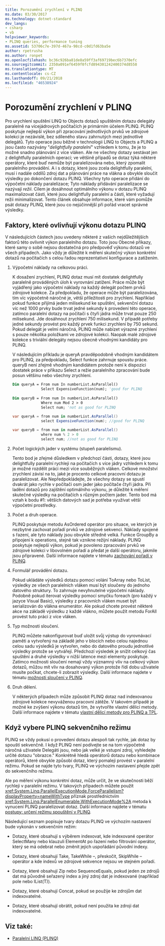 ```yaml
---
title: Porozumění zrychlení v PLINQ
ms.date: 03/30/2017
ms.technology: dotnet-standard
dev_langs:
- csharp
- vb
helpviewer_keywords:
- PLINQ queries, performance tuning
ms.assetid: 53706c7e-397d-467a-98cd-c0d1fd63ba5e
author: rpetrusha
ms.author: ronpet
ms.openlocfilehash: bc36c926ba81de8a59ff3af69719bec6b7370efc
ms.sourcegitcommit: 2350a091ef6459f0fcfd894301242400374d8558
ms.translationtype: MT
ms.contentlocale: cs-CZ
ms.lasthandoff: 09/21/2018
ms.locfileid: "46538924"
---
```

# <a name="understanding-speedup-in-plinq"></a>Porozumění zrychlení v PLINQ
Pro urychlení spuštění LINQ to Objects dotazů spuštěním dotazu delegáty paralelně na vícejádrových počítačích je primárním účelem PLINQ. PLINQ poskytuje nejlepší výkon při zpracování jednotlivých prvků ve zdrojové kolekci je nezávislé, bez sdíleného stavu zahrnutých mezi jednotlivé delegátů. Tyto operace jsou běžné v technologii LINQ to Objects a PLINQ a jsou často nazývány "*delightfully paralelní*" vzhledem k tomu, že je to možné snadno plánování z více vláken. Ale ne všechny dotazy sestávat jen z delightfully paralelních operací; ve většině případů se dotaz týká některé operátory, které buď nemůže být paralelizována nebo, který zpomalit paralelního provádění. A i s dotazy, které jsou zcela delightfully paralelní, musí i nadále oddílů zdroj dat a plánování práce na vlákna a obvykle sloučit výsledky po dokončení dotazu PLINQ. Všechny tyto operace přidání do výpočetní náklady paralelizace; Tyto náklady přidávání paralelizace se nazývají *režii*. Cílem je dosáhnout optimálního výkonu v dotazu PLINQ maximalizovat části, které jsou delightfully paralelní a části, které vyžadují režii minimalizovat. Tento článek obsahuje informace, které vám pomůže psát dotazy PLINQ, které jsou co nejúčinnější při pořád vracet správné výsledky.  
  
## <a name="factors-that-impact-plinq-query-performance"></a>Faktory, které ovlivňují výkonu dotazu PLINQ  
 V následujících částech jsou uvedeny některé z vašich nejdůležitějších faktorů této ovlivnit výkon paralelního dotazu. Toto jsou Obecné příkazy, které samy o sobě nejsou dostatečná pro předpověď výkonu dotazů ve všech případech. Jako vždy je důležité k měření skutečný výkon konkrétní dotazů na počítačích s celou řadou reprezentativní konfigurace a zatížením.  
  
1.  Výpočetní náklady na celkovou práci.  
  
     K dosažení zrychlení, PLINQ dotaz musí mít dostatek delightfully paralelně prováděných úloh k vyrovnání zatížení. Práce může být vyjádřený jako výpočetní náklady na každý delegát počtem prvků zdrojové kolekce. Za předpokladu, že operace může být paralelizována, tím víc výpočetně náročné je, větší příležitosti pro zrychlení. Například pokud funkce přijímá jeden milisekund ke spuštění, sekvenční dotazu víc než 1000 prvky bude trvat jedné sekundy k provedení této operace, zatímco paralelní dotazy na počítači s čtyři jádra může trvat pouze 250 milisekund. Jde dosáhnout zrychlení 750 milisekund. V případě potřeby jedné sekundy provést pro každý prvek funkci zrychlení by 750 sekund. Pokud delegát je velmi náročná, PLINQ může nabízet výrazné zrychlení s pouze několika položkami ve zdrojové kolekci. Naopak malé zdrojové kolekce s triviální delegáty nejsou obecně vhodnými kandidáty pro PLINQ.  
  
     V následujícím příkladu je queryA pravděpodobně vhodným kandidátem pro PLINQ, za předpokladu, Select funkce zahrnuje spoustu práce. queryB není zřejmě vhodným kandidátem protože není k dispozici dostatek práce v příkazu Select a režie paralelního zpracování bude posun většinu nebo všechny zrychlení.  
  
    ```vb  
    Dim queryA = From num In numberList.AsParallel()  
                 Select ExpensiveFunction(num); 'good for PLINQ  
  
    Dim queryB = From num In numberList.AsParallel()  
                 Where num Mod 2 > 0  
                 Select num; 'not as good for PLINQ  
    ```  
  
    ```csharp  
    var queryA = from num in numberList.AsParallel()  
                 select ExpensiveFunction(num); //good for PLINQ  
  
    var queryB = from num in numberList.AsParallel()  
                 where num % 2 > 0  
                 select num; //not as good for PLINQ  
    ```  
  
2.  Počet logických jader v systému (stupeň paralelismu).  
  
     Tento bod je zřejmé důsledkem v předchozí části, dotazy, které jsou delightfully paralelní rychleji na počítačích s více jádry vzhledem k tomu je možné rozdělit práci mezi více souběžných vláken. Celkové množství zrychlení závisí na to, jaké je procento celkové pracovní dotazu je paralelizovat. Ale Nepředpokládejte, že všechny dotazy se spustí dvakrát jako rychle v počítači osm jader jako počítače čtyři jádra. Při ladění dotazů pro zajištění optimálního výkonu, je důležité k měření skutečné výsledky na počítačích s různým počtem jader. Tento bod má vztah k bodu #1: větších datových sad je potřeba využívat větší výpočetní prostředky.  
  
3.  Počet a druh operace.  
  
     PLINQ poskytuje metodu AsOrdered operátor pro situace, ve kterých je nezbytné zachovat pořadí prvků ve zdrojové sekvenci. Náklady spojené s řazení, ale tyto náklady jsou obvykle středně velká. Funkce GroupBy a připojení k operations, stejně tak vznikne režijní náklady. PLINQ poskytuje nejlepší výkon, pokud je povoleno zpracování prvků ve zdrojové kolekci v libovolném pořadí a předat je další operátoru, jakmile jsou připravené. Další informace najdete v tématu [zachování pořadí v PLINQ](../../../docs/standard/parallel-programming/order-preservation-in-plinq.md).  
  
4.  Formulář provádění dotazu.  
  
     Pokud ukládáte výsledků dotazu pomocí volání ToArray nebo ToList, výsledky ze všech paralelních vláken musí být sloučeny do jednoho datového struktury. To zahrnuje nevyhnutelné výpočetní náklady. Podobně pokud iterovat výsledky pomocí smyčku foreach (pro každý v jazyce Visual Basic), výsledky z pracovních vláken muset být serializován do vlákna enumerátor. Ale pokud chcete provést některé akce na základě výsledku z každé vlákno, můžete použít metodu ForAll provést tuto práci z více vláken.  
  
5.  Typ možnosti sloučení.  
  
     PLINQ můžete nakonfigurovat buď uložit svůj výstup do vyrovnávací paměti a vytvořený na základě jeho v blocích nebo celou najednou celou sadu výsledků je vytvořen, nebo do datového proudu jednotlivé výsledky protože se vytvářejí. Předchozí výsledek je snížit celkový čas spuštění a druhé výsledky v nižší latence mezi elementy poskytuje.  Zatímco možnosti sloučení nemají vždy významný vliv na celkový výkon dotazů, můžou mít vliv na dosahovaný výkon protože řídí dobu uživatele musíte počkat, chcete-li zobrazit výsledky. Další informace najdete v tématu [možnosti sloučení v PLINQ](../../../docs/standard/parallel-programming/merge-options-in-plinq.md).  
  
6.  Druh dělení.  
  
     V některých případech může způsobit PLINQ dotaz nad indexovanou zdrojové kolekce nevyváženou pracovní zátěže. V takovém případě je možné ke zvýšení výkonu dotazů tím, že vytvoříte vlastní dělicí metody. Další informace najdete v tématu [vlastní dělicí metody pro PLINQ a TPL](../../../docs/standard/parallel-programming/custom-partitioners-for-plinq-and-tpl.md).  
  
## <a name="when-plinq-chooses-sequential-mode"></a>Když vybere PLINQ sekvenčního režimu  
 PLINQ se vždy pokusí o provedení dotazu alespoň tak rychle, jak dotaz by spouští sekvenčně. I když PLINQ není podívejte se na tom výpočetně náročná uživatele Delegáti jsou, nebo jak velké je vstupní zdroj, vyhledejte určité dotazu "obrazce." Konkrétně hledá operátorů dotazu nebo kombinace operátorů, které obvykle způsobí dotaz, který pomaleji provést v paralelní režimu. Pokud se najde tyto tvary, PLINQ ve výchozím nastavení přejde zpět do sekvenčního režimu.  
  
 Ale po měření výkonu konkrétní dotaz, může určit, že ve skutečnosti běží rychleji v paralelní režimu. V takových případech můžete použít <xref:System.Linq.ParallelExecutionMode.ForceParallelism?displayProperty=nameWithType> příznak prostřednictvím <xref:System.Linq.ParallelEnumerable.WithExecutionMode%2A> metoda k vynucení PLINQ paralelizovat dotaz. Další informace najdete v tématu [postupy: určení režimu spouštění v PLINQ](../../../docs/standard/parallel-programming/how-to-specify-the-execution-mode-in-plinq.md).  
  
 Následující seznam popisuje tvary dotazu PLINQ ve výchozím nastavení bude vykonán v sekvenčním režim:  
  
-   Dotazy, které obsahují s výběrem indexovat, kde indexované operátor SelectMany nebo klauzuli ElementAt po řazení nebo filtrování operátor, který se má odebrat nebo změnit jejich uspořádání původní indexy.  
  
-   Dotazy, které obsahují Take, TakeWhile –, přeskočit, SkipWhile – operátor a kde indexů ve zdrojové sekvence nejsou ve stejném pořadí.  
  
-   Dotazy, které obsahují Zip nebo SequenceEquals, pokud jeden ze zdrojů dat má původně seřazený index a jiný zdroj dat je indexované (například pole nebo IList(T)).  
  
-   Dotazy, které obsahují Concat, pokud se použije ke zdrojům dat indexovatelné.  
  
-   Dotazy, které obsahují obrátit, pokud není použita ke zdroji dat indexovatelné.  
  
## <a name="see-also"></a>Viz také:

- [Paralelní LINQ (PLINQ)](../../../docs/standard/parallel-programming/parallel-linq-plinq.md)
